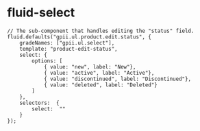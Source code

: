 # fluid-select

    // The sub-component that handles editing the "status" field.
    fluid.defaults("gpii.ul.product.edit.status", {
        gradeNames: ["gpii.ul.select"],
        template: "product-edit-status",
        select: {
            options: [
                { value: "new", label: "New"},
                { value: "active", label: "Active"},
                { value: "discontinued", label: "Discontinued"},
                { value: "deleted", label: "Deleted"}
            ]
        },
        selectors:  {
            select:  ""
        }
    });
